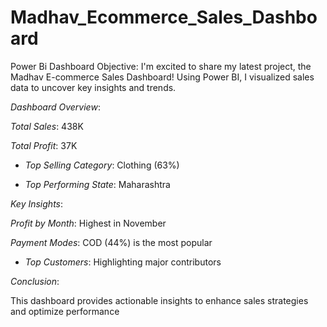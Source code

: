# Madhav_Ecommerce_Sales_Dashboard
Power Bi Dashboard
Objective:
I'm excited to share my latest project, the Madhav E-commerce Sales Dashboard! Using Power BI, I visualized sales data to uncover key insights and trends.

*Dashboard Overview*:

*Total Sales*: 438K

*Total Profit*: 37K

- *Top Selling Category*: Clothing (63%)

- *Top Performing State*: Maharashtra

*Key Insights*:

*Profit by Month*: Highest in November

*Payment Modes*: COD (44%) is the most popular

- *Top Customers*: Highlighting major contributors

*Conclusion*:

This dashboard provides actionable insights to enhance sales strategies and optimize performance
